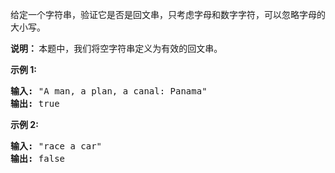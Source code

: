 <html>
 <body>
  <p>
   给定一个字符串，验证它是否是回文串，只考虑字母和数字字符，可以忽略字母的大小写。
  </p>
  <p>
   <strong>
    说明：
   </strong>
   本题中，我们将空字符串定义为有效的回文串。
  </p>
  <p>
   <strong>
    示例 1:
   </strong>
  </p>
  <pre><strong>输入:</strong> "A man, a plan, a canal: Panama"
<strong>输出:</strong> true
</pre>
  <p>
   <strong>
    示例 2:
   </strong>
  </p>
  <pre><strong>输入:</strong> "race a car"
<strong>输出:</strong> false
</pre>
 </body>
</html>